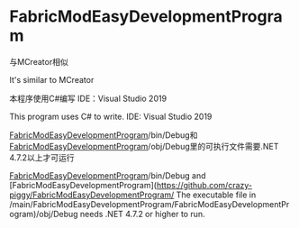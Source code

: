 # FabricModEasyDevelopmentProgram

与MCreator相似

It's similar to MCreator

本程序使用C#编写 IDE：Visual Studio 2019

This program uses C# to write. IDE: Visual Studio 2019

[FabricModEasyDevelopmentProgram](https://github.com/crazy-piggy/FabricModEasyDevelopmentProgram/tree/main/FabricModEasyDevelopmentProgram/FabricModEasyDevelopmentProgram)/bin/Debug和[FabricModEasyDevelopmentProgram](https://github.com/crazy-piggy/FabricModEasyDevelopmentProgram/tree/main/FabricModEasyDevelopmentProgram/FabricModEasyDevelopmentProgram)/obj/Debug里的可执行文件需要.NET 4.7.2以上才可运行

[FabricModEasyDevelopmentProgram](https://github.com/crazy-piggy/FabricModEasyDevelopmentProgram/tree/main/FabricModEasyDevelopmentProgram/FabricModEasyDevelopmentProgram)/bin/Debug and [FabricModEasyDevelopmentProgram](https://github.com/crazy-piggy/FabricModEasyDevelopmentProgram/ The executable file in /main/FabricModEasyDevelopmentProgram/FabricModEasyDevelopmentProgram)/obj/Debug needs .NET 4.7.2 or higher to run.